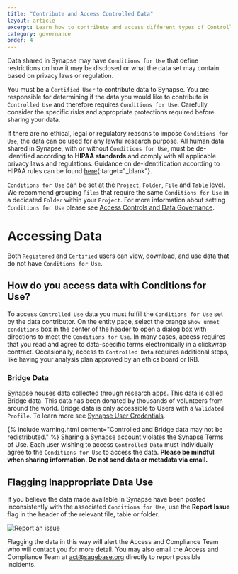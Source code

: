 ```yaml
---
title: "Contribute and Access Controlled Data"
layout: article
excerpt: Learn how to contribute and access different types of Controlled Data.
category: governance
order: 4
---
```


<a name="contributing-data"></a>

Data shared in Synapse may have `Conditions for Use` that define restrictions on how it may be disclosed or what the data set may contain based on privacy laws or regulation.

You must be a `Certified User` to contribute data to Synapse. You are responsible for determining if the data you would like to contribute is `Controlled Use` and therefore requires `Conditions for Use`. Carefully consider the specific risks and appropriate protections required before sharing your data.

If there are no ethical, legal or regulatory reasons to impose `Conditions for Use`, the data can be used for any lawful research purpose. All human data shared in Synapse, with or without `Conditions for Use`, must be de-identified according to **HIPAA standards** and comply with all applicable privacy laws and regulations. Guidance on de-identification according to HIPAA rules can be found [here](http://www.hhs.gov/ocr/privacy){:target="_blank"}.

`Conditions for Use` can be set at the `Project`, `Folder`, `File` and `Table` level. We recommend grouping `Files` that require the same `Conditions for Use` in a dedicated `Folder` within your `Project`. For more information about setting `Conditions for Use` please see [Access Controls and Data Governance](access_controls.md).

<a name="accessing-data"></a>

# Accessing Data

Both `Registered` and `Certified` users can view, download, and use data that do not have `Conditions for Use`.

<a name="access-data-with-conditions-for-use"></a>

## How do you access data with Conditions for Use? 

To access `Controlled Use` data you must fulfill the `Conditions for Use` set by the data contributor. On the entity page, select the orange `Show unmet conditions` box in the center of the header to open a dialog box with directions to meet the `Conditions for Use`. In many cases, access requires that you read and agree to data-specific terms electronically in a clickwrap contract. Occasionally, access to `Controlled Data` requires additional steps, like having your analysis plan approved by an ethics board or IRB.

### Bridge Data

Synapse houses data collected through research apps. This data is called Bridge data. This data has been donated by thousands of volunteers
from around the world. Bridge data is only accessible to Users with a `Validated Profile`. To learn more see [Synapse User Credentials](accounts_certified_users_and_profile_validation.md#validated-profile).

{% include warning.html content="Controlled and Bridge data may not be redistributed." %}
Sharing a Synapse account violates the Synapse Terms of Use. Each user wishing to access `Controlled Data` must individually agree to the `Conditions for Use` to access the data. **Please be mindful when sharing information. Do not send data or metadata via email.**

<a name="flagging-inappropriate-data-use"></a>

## Flagging Inappropriate Data Use

If you believe the data made available in Synapse have been posted inconsistently with the associated `Conditions for Use`, use the **Report Issue** flag in the header of the relevant file, table or folder.

![Report an issue](../assets/images/report-an-issue.png)

Flagging the data in this way will alert the Access and Compliance Team who will contact you for more detail. You may also email the Access and Compliance Team at act@sagebase.org directly to report possible incidents.
